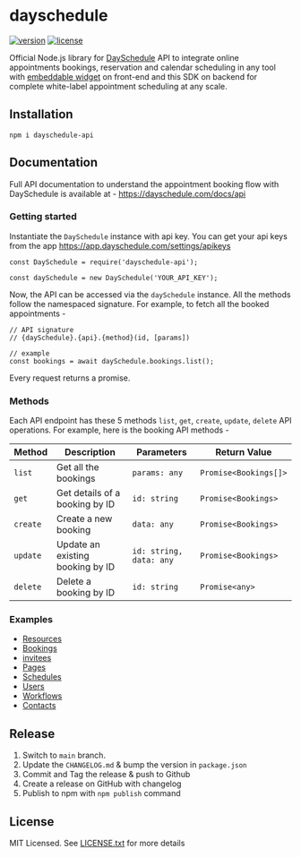 # dayschedule

[![version](https://img.shields.io/npm/v/dayschedule-api.svg)](https://www.npmjs.com/package/dayschedule-api)
[![license](https://img.shields.io/npm/l/dayschedule-api.svg)](https://www.npmjs.com/package/dayschedule-api)

Official Node.js library for [DaySchedule](https://dayschedule.com/) API to integrate online appointments bookings, reservation and calendar scheduling in any tool with [embeddable widget](https://github.com/dayschedule/dayschedule-widget) on front-end and this SDK on backend for complete white-label appointment scheduling at any scale.

## Installation

```
npm i dayschedule-api
```

## Documentation

Full API documentation to understand the appointment booking flow with DaySchedule is available at -
https://dayschedule.com/docs/api

### Getting started

Instantiate the `DaySchedule` instance with api key. You can get your api keys from the app https://app.dayschedule.com/settings/apikeys

```
const DaySchedule = require('dayschedule-api');

const daySchedule = new DaySchedule('YOUR_API_KEY');

```

Now, the API can be accessed via the `daySchedule` instance. All the methods follow the namespaced signature. For example, to fetch all the booked appointments -

```
// API signature
// {daySchedule}.{api}.{method}(id, [params])

// example
const bookings = await daySchedule.bookings.list();
```

Every request returns a promise.

### Methods

Each API endpoint has these 5 methods `list`, `get`, `create`, `update`, `delete` API operations. For example, here is the booking API methods -  

| Method  | Description                       | Parameters                | Return Value |
|---------|-----------------------------------|---------------------------|--------------|
| `list`  | Get all the bookings           | `params: any`             | `Promise<Bookings[]>` |
| `get`   | Get details of a booking by ID   | `id: string`              | `Promise<Bookings>` |
| `create`| Create a new booking             | `data: any`               | `Promise<Bookings>` |
| `update`| Update an existing booking by ID | `id: string, data: any`   | `Promise<Bookings>` |
| `delete`| Delete a booking by ID            | `id: string`              | `Promise<any>` |

### Examples
- [Resources](docs/resources.md)
- [Bookings](docs/bookings.md)
- [invitees](docs/invitees.md)
- [Pages](docs/pages.md)
- [Schedules](docs/schedules.md)
- [Users](docs/users.md)
- [Workflows](docs/workflows.md)
- [Contacts](docs/contacts.md)

## Release
1.  Switch to `main` branch.
2.  Update the `CHANGELOG.md` & bump the version in `package.json`
3.  Commit and Tag the release & push to Github
4.  Create a release on GitHub with changelog
5.  Publish to npm with `npm publish` command

## License
MIT Licensed. See [LICENSE.txt](LICENSE.txt) for more details
